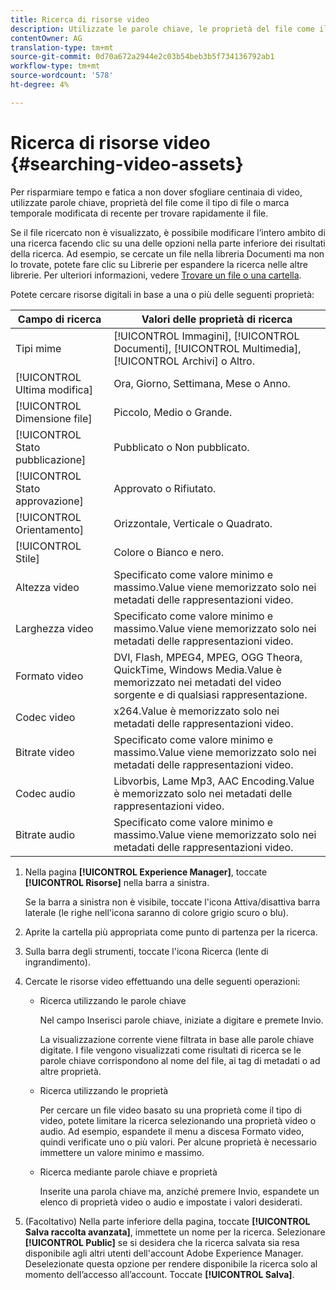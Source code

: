 ```yaml
---
title: Ricerca di risorse video
description: Utilizzate le parole chiave, le proprietà del file come il tipo Mime, le dimensioni o l'indicatore di ora modificato di recente per trovare rapidamente il file in  AEM Assets.
contentOwner: AG
translation-type: tm+mt
source-git-commit: 0d70a672a2944e2c03b54beb3b5f734136792ab1
workflow-type: tm+mt
source-wordcount: '578'
ht-degree: 4%

---
```



# Ricerca di risorse video {#searching-video-assets}

Per risparmiare tempo e fatica a non dover sfogliare centinaia di video, utilizzate parole chiave, proprietà del file come il tipo di file o marca temporale modificata di recente per trovare rapidamente il file.

Se il file ricercato non è visualizzato, è possibile modificare l’intero ambito di una ricerca facendo clic su una delle opzioni nella parte inferiore dei risultati della ricerca. Ad esempio, se cercate un file nella libreria Documenti ma non lo trovate, potete fare clic su Librerie per espandere la ricerca nelle altre librerie. Per ulteriori informazioni, vedere [Trovare un file o una cartella](https://windows.microsoft.com/en-us/windows7/find-a-file-or-folder).

Potete cercare risorse digitali in base a una o più delle seguenti proprietà:

| Campo di ricerca | Valori delle proprietà di ricerca |
|---|---|
| Tipi mime | [!UICONTROL Immagini],  [!UICONTROL Documenti],  [!UICONTROL Multimedia],  [!UICONTROL Archivi] o Altro. |
| [!UICONTROL Ultima modifica] | Ora, Giorno, Settimana, Mese o Anno. |
| [!UICONTROL Dimensione file] | Piccolo, Medio o Grande. |
| [!UICONTROL Stato pubblicazione] | Pubblicato o Non pubblicato. |
| [!UICONTROL Stato approvazione] | Approvato o Rifiutato. |
| [!UICONTROL Orientamento] | Orizzontale, Verticale o Quadrato. |
| [!UICONTROL Stile] | Colore o Bianco e nero. |
| Altezza video | Specificato come valore minimo e massimo.Value viene memorizzato solo nei metadati delle rappresentazioni video. |
| Larghezza video | Specificato come valore minimo e massimo.Value viene memorizzato solo nei metadati delle rappresentazioni video. |
| Formato video | DVI, Flash, MPEG4, MPEG, OGG Theora, QuickTime, Windows Media.Value è memorizzato nei metadati del video sorgente e di qualsiasi rappresentazione. |
| Codec video | x264.Value è memorizzato solo nei metadati delle rappresentazioni video. |
| Bitrate video | Specificato come valore minimo e massimo.Value viene memorizzato solo nei metadati delle rappresentazioni video. |
| Codec audio | Libvorbis, Lame Mp3, AAC Encoding.Value è memorizzato solo nei metadati delle rappresentazioni video. |
| Bitrate audio | Specificato come valore minimo e massimo.Value viene memorizzato solo nei metadati delle rappresentazioni video. |

1. Nella pagina **[!UICONTROL Experience Manager]**, toccate **[!UICONTROL Risorse]** nella barra a sinistra.

   Se la barra a sinistra non è visibile, toccate l&#39;icona Attiva/disattiva barra laterale (le righe nell&#39;icona saranno di colore grigio scuro o blu).

1. Aprite la cartella più appropriata come punto di partenza per la ricerca.
1. Sulla barra degli strumenti, toccate l&#39;icona Ricerca (lente di ingrandimento).
1. Cercate le risorse video effettuando una delle seguenti operazioni:

   * Ricerca utilizzando le parole chiave

      Nel campo Inserisci parole chiave, iniziate a digitare e premete Invio.

      La visualizzazione corrente viene filtrata in base alle parole chiave digitate. I file vengono visualizzati come risultati di ricerca se le parole chiave corrispondono al nome del file, ai tag di metadati o ad altre proprietà.

   * Ricerca utilizzando le proprietà

      Per cercare un file video basato su una proprietà come il tipo di video, potete limitare la ricerca selezionando una proprietà video o audio. Ad esempio, espandete il menu a discesa Formato video, quindi verificate uno o più valori. Per alcune proprietà è necessario immettere un valore minimo e massimo.

   * Ricerca mediante parole chiave e proprietà

      Inserite una parola chiave ma, anziché premere Invio, espandete un elenco di proprietà video o audio e impostate i valori desiderati.

1. (Facoltativo) Nella parte inferiore della pagina, toccate **[!UICONTROL Salva raccolta avanzata]**, immettete un nome per la ricerca. Selezionare **[!UICONTROL Public]** se si desidera che la ricerca salvata sia resa disponibile agli altri utenti dell&#39;account Adobe Experience Manager. Deselezionate questa opzione per rendere disponibile la ricerca solo al momento dell’accesso all’account. Toccate **[!UICONTROL Salva]**.
